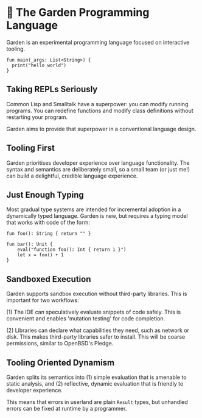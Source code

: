 # 🏡 The Garden Programming Language

Garden is an experimental programming language focused on interactive
tooling.

```
fun main(_args: List<String>) {
  print("hello world")
}
```

## Taking REPLs Seriously

Common Lisp and Smalltalk have a superpower: you can modify running
programs. You can redefine functions and modify class definitions
without restarting your program.

Garden aims to provide that superpower in a conventional language
design.

## Tooling First

Garden prioritises developer experience over language
functionality. The syntax and semantics are deliberately small, so a
small team (or just me!) can build a delightful, credible language
experience.

## Just Enough Typing

Most gradual type systems are intended for incremental adoption in a
dynamically typed language. Garden is new, but requires a typing model that
works with code of the form:

```
fun foo(): String { return "" }

fun bar(): Unit {
    eval("function foo(): Int { return 1 }")
    let x = foo() + 1
}
```

## Sandboxed Execution

Garden supports sandbox execution without third-party libraries. This
is important for two workflows:

(1) The IDE can speculatively evaluate snippets of code safely. This
is convenient and enables 'mutation testing' for code completion.

(2) Libraries can declare what capabilities they need, such as network
or disk. This makes third-party libraries safer to install. This will
be coarse permissions, similar to OpenBSD's Pledge.

## Tooling Oriented Dynamism

Garden splits its semantics into (1) simple evaluation that is
amenable to static analysis, and (2) reflective, dynamic evaluation
that is friendly to developer experience.

This means that errors in userland are plain `Result` types, but
unhandled errors can be fixed at runtime by a programmer.
